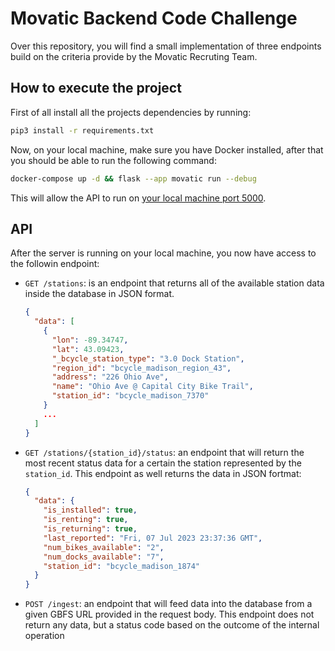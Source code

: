 # Movatic Backend Code Challenge

Over this repository, you will find a small implementation of three endpoints build on the criteria provide by the Movatic Recruting Team.

## How to execute the project

First of all install all the projects dependencies by running:

```sh
pip3 install -r requirements.txt
```

Now, on your local machine, make sure you have Docker installed, after that you should be able to run the following command:

```sh
docker-compose up -d && flask --app movatic run --debug
```

This will allow the API to run on [your local machine port 5000](http://localhost:5000).

## API

After the server is running on your local machine, you now have access to the followin endpoint:

  - `GET /stations`: is an endpoint that returns all of the available station data inside the database in JSON format.

    ```JSON
    {
      "data": [
        {
          "lon": -89.34747,
          "lat": 43.09423,
          "_bcycle_station_type": "3.0 Dock Station",
          "region_id": "bcycle_madison_region_43",
          "address": "226 Ohio Ave",
          "name": "Ohio Ave @ Capital City Bike Trail",
          "station_id": "bcycle_madison_7370"
        }
        ...
      ]
    }
    ```
  - `GET /stations/{station_id}/status`: an endpoint that will return the most recent status data for a certain the station represented by the `station_id`. This endpoint as well returns the data in JSON fortmat:

    ```JSON
    {
      "data": {
        "is_installed": true,
        "is_renting": true,
        "is_returning": true,
        "last_reported": "Fri, 07 Jul 2023 23:37:36 GMT",
        "num_bikes_available": "2",
        "num_docks_available": "7",
        "station_id": "bcycle_madison_1874"
      }
    }
    ```
  
  - `POST /ingest`: an endpoint that will feed data into the database from a given GBFS URL provided in the request body. This endpoint does not return any data, but a status code based on the outcome of the internal operation

